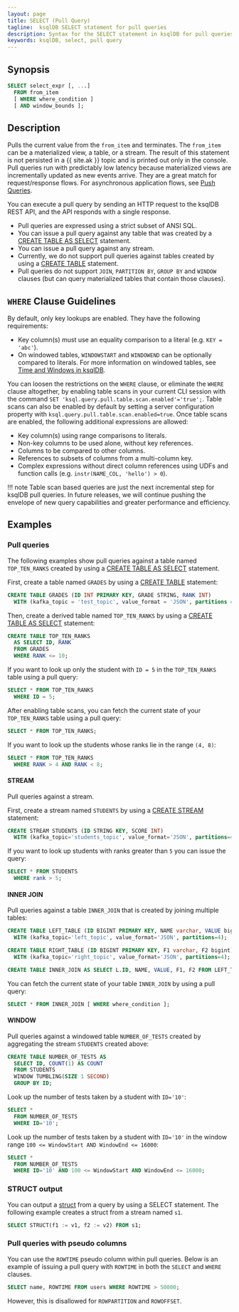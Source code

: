 ```yaml
---
layout: page
title: SELECT (Pull Query)
tagline:  ksqlDB SELECT statement for pull queries
description: Syntax for the SELECT statement in ksqlDB for pull queries
keywords: ksqlDB, select, pull query
---
```


## Synopsis

```sql
SELECT select_expr [, ...]
  FROM from_item
  [ WHERE where_condition ]
  [ AND window_bounds ];
```

## Description

Pulls the current value from the `from_item` and terminates. The `from_item` can be a 
materialized view, a table, or a stream. The result
of this statement is not persisted in a {{ site.ak }} topic and is printed out
only in the console. Pull queries run with predictably low latency because 
materialized views are incrementally updated as new events arrive.
They are a great match for request/response flows. For asynchronous application flows, see 
[Push Queries](select-push-query.md).

You can execute a pull query by sending an HTTP request to the ksqlDB REST API, and
the API responds with a single response.  

-   Pull queries are expressed using a strict subset of ANSI SQL.
-   You can issue a pull query against any table that was created by a 
    [CREATE TABLE AS SELECT](create-table-as-select.md) statement.
-   You can issue a pull query against any stream.    
-   Currently, we do not support pull queries against tables created by using a [CREATE TABLE](create-table.md) statement.
-   Pull queries do not support `JOIN`, `PARTITION BY`, `GROUP BY` and `WINDOW` clauses (but can query materialized tables that contain those clauses).

## `WHERE` Clause Guidelines

By default, only key lookups are enabled. They have the following requirements:

-   Key column(s) must use an equality comparison to a literal (e.g. `KEY = 'abc'`).
-   On windowed tables, `WINDOWSTART` and `WINDOWEND` can be optionally compared to literals. 
    For more information on windowed tables, see [Time and Windows in ksqlDB](/concepts/time-and-windows-in-ksqldb-queries).

You can loosen the restrictions on the `WHERE` clause, or eliminate the `WHERE` clause altogether, 
by enabling table scans in your current CLI session with the command `SET 'ksql.query.pull.table.scan.enabled'='true';`. 
Table scans can also be enabled by default by setting a server configuration property with 
`ksql.query.pull.table.scan.enabled=true`. Once table scans are enabled, the following additional expressions are allowed:

-   Key column(s) using range comparisons to literals.
-   Non-key columns to be used alone, without key references.
-   Columns to be compared to other columns.
-   References to subsets of columns from a multi-column key.
-   Complex expressions without direct column references using UDFs and function calls (e.g. `instr(NAME_COL, 'hello') > 0`).

!!! note
	Table scan based queries are just the next incremental step for ksqlDB pull queries. 
	In future releases, we will continue pushing the envelope of new query capabilities and 
	greater performance and efficiency.

## Examples

### Pull queries

The following examples show pull queries against a table named `TOP_TEN_RANKS`
created by using a [CREATE TABLE AS SELECT](create-table-as-select.md)
statement.

First, create a table named `GRADES` by using a [CREATE TABLE](create-table.md) 
statement:

```sql
CREATE TABLE GRADES (ID INT PRIMARY KEY, GRADE STRING, RANK INT) 
  WITH (kafka_topic = 'test_topic', value_format = 'JSON', partitions = 4);
```

Then, create a derived table named `TOP_TEN_RANKS` by using a 
[CREATE TABLE AS SELECT](create-table-as-select.md) statement:

```sql
CREATE TABLE TOP_TEN_RANKS 
  AS SELECT ID, RANK 
  FROM GRADES 
  WHERE RANK <= 10;
```

If you want to look up only the student with `ID = 5` in the `TOP_TEN_RANKS` table using a pull query:

```sql
SELECT * FROM TOP_TEN_RANKS
  WHERE ID = 5;
```

After enabling table scans, you can fetch the current state of your `TOP_TEN_RANKS` table using a pull query:

```sql
SELECT * FROM TOP_TEN_RANKS;
```

If you want to look up the students whose ranks lie in the range `(4, 8)`:

```sql
SELECT * FROM TOP_TEN_RANKS
  WHERE RANK > 4 AND RANK < 8;
```

#### STREAM
Pull queries against a stream.

First, create a stream named `STUDENTS` by using a [CREATE STREAM](create-stream.md) statement:

```sql
CREATE STREAM STUDENTS (ID STRING KEY, SCORE INT) 
  WITH (kafka_topic='students_topic', value_format='JSON', partitions=4);
```

If you want to look up students with ranks greater than `5` you can issue the query:

```sql
SELECT * FROM STUDENTS
  WHERE rank > 5;
```

#### INNER JOIN

Pull queries against a table `INNER_JOIN` that is created by joining multiple tables:

```sql
CREATE TABLE LEFT_TABLE (ID BIGINT PRIMARY KEY, NAME varchar, VALUE bigint) 
  WITH (kafka_topic='left_topic', value_format='JSON', partitions=4);
```
```sql
CREATE TABLE RIGHT_TABLE (ID BIGINT PRIMARY KEY, F1 varchar, F2 bigint) 
  WITH (kafka_topic='right_topic', value_format='JSON', partitions=4);
```

```sql
CREATE TABLE INNER_JOIN AS SELECT L.ID, NAME, VALUE, F1, F2 FROM LEFT_TABLE L JOIN RIGHT_TABLE R ON L.ID = R.ID;
```

You can fetch the current state of your table `INNER_JOIN` by using a pull query:

```sql
SELECT * FROM INNER_JOIN [ WHERE where_condition ];
```

#### WINDOW

Pull queries against a windowed table `NUMBER_OF_TESTS` created by aggregating the stream `STUDENTS` 
created above:

```sql
CREATE TABLE NUMBER_OF_TESTS AS 
  SELECT ID, COUNT(1) AS COUNT 
  FROM STUDENTS 
  WINDOW TUMBLING(SIZE 1 SECOND) 
  GROUP BY ID;
```

Look up the number of tests taken by a student with `ID='10'`:

```sql
SELECT * 
  FROM NUMBER_OF_TESTS 
  WHERE ID='10';
```

Look up the number of tests taken by a student with `ID='10'` 
in the window range `100 <= WindowStart AND WindowEnd <= 16000`:

```sql
SELECT *
  FROM NUMBER_OF_TESTS 
  WHERE ID='10' AND 100 <= WindowStart AND WindowEnd <= 16000;
```

### STRUCT output

You can output a [struct](/reference/sql/data-types#struct) from a query
by using a SELECT statement. The following example creates a struct from a
stream named `s1`.

```sql
SELECT STRUCT(f1 := v1, f2 := v2) FROM s1;
```

### Pull queries with pseudo columns

You can use the `ROWTIME` pseudo column within pull queries. Below
is an example of issuing a pull query with `ROWTIME` in both the
`SELECT` and `WHERE` clauses.

```sql
SELECT name, ROWTIME FROM users WHERE ROWTIME > 50000;
```

However, this is disallowed for `ROWPARTITION` and `ROWOFFSET`.